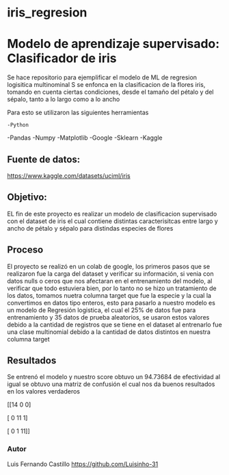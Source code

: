 # iris_regresion
# Modelo de aprendizaje supervisado: Clasificador de iris

Se hace repositorio para ejemplificar el modelo de ML de regresion logisitica multinominal
S se enfonca en la clasificacion de la flores iris,
tomando en cuenta ciertas condiciones, desde el tamaño del pétalo y del sépalo, tanto a lo largo como a lo ancho

Para esto se utilizaron las siguientes herramientas
	
	-Python
 -Pandas
 -Numpy
 -Matplotlib
 -Google 
 -Sklearn
 -Kaggle

## Fuente de datos:
https://www.kaggle.com/datasets/uciml/iris

## Objetivo:
EL fin de este proyecto es realizar un modelo de clasificacion supervisado con el dataset
de iris el cual contiene distintas caracterisitcas entre largo y ancho de pétalo y sépalo para distindas especies de flores

## Proceso

El proyecto se realizó en un colab de google, los primeros pasos que se realizaron fue la carga del dataset y verificar su información, si venia con datos nulls o ceros que nos afectaran
en el entrenamiento del modelo, al verificar que todo estuviera bien, por lo tanto no se hizo un tratamiento de los datos, 
tomamos nuetra columna target que fue la especie y la cual la convertimos en datos tipo enteros, esto para pasarlo a nuestro modelo
es un modelo de Regresión logistica, el cual el 25% de datos fue para entrenamiento y 35 datos de prueba aleatorios, 
se usaron estos valores debido a la cantidad de registros que se tiene en el dataset
al entrenarlo fue una clase multinomial debido a la cantidad de datos distintos en nuestra columna target

## Resultados
Se entrenó el modelo y nuestro score obtuvo un 94.73684 de efectividad
al igual se obtuvo una matriz de confusión el cual nos da buenos resultados en los valores verdaderos 

[[14  0  0]

 [ 0 11  1]

 [ 0  1 11]]

 ### Autor
 Luis Fernando Castillo
 https://github.com/Luisinho-31
 
 
   



